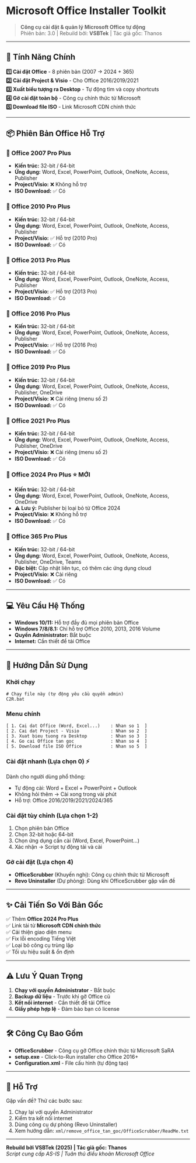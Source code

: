# Microsoft Office Installer Toolkit

> **Công cụ cài đặt & quản lý Microsoft Office tự động**  
> Phiên bản: 3.0 | Rebuild bởi: **VSBTek** | Tác giả gốc: Thanos

---

## 🚀 Tính Năng Chính

**1️⃣ Cài đặt Office** - 8 phiên bản (2007 → 2024 + 365)  
**2️⃣ Cài đặt Project & Visio** - Cho Office 2016/2019/2021  
**3️⃣ Xuất biểu tượng ra Desktop** - Tự động tìm và copy shortcuts  
**4️⃣ Gỡ cài đặt toàn bộ** - Công cụ chính thức từ Microsoft  
**5️⃣ Download file ISO** - Link Microsoft CDN chính thức

---

## 📦 Phiên Bản Office Hỗ Trợ

### 🔷 Office 2007 Pro Plus
- **Kiến trúc:** 32-bit / 64-bit
- **Ứng dụng:** Word, Excel, PowerPoint, Outlook, OneNote, Access, Publisher
- **Project/Visio:** ❌ Không hỗ trợ
- **ISO Download:** ✅ Có

### 🔷 Office 2010 Pro Plus
- **Kiến trúc:** 32-bit / 64-bit
- **Ứng dụng:** Word, Excel, PowerPoint, Outlook, OneNote, Access, Publisher
- **Project/Visio:** ✅ Hỗ trợ (2010 Pro)
- **ISO Download:** ✅ Có

### 🔷 Office 2013 Pro Plus
- **Kiến trúc:** 32-bit / 64-bit
- **Ứng dụng:** Word, Excel, PowerPoint, Outlook, OneNote, Access, Publisher
- **Project/Visio:** ✅ Hỗ trợ (2013 Pro)
- **ISO Download:** ✅ Có

### 🔷 Office 2016 Pro Plus
- **Kiến trúc:** 32-bit / 64-bit
- **Ứng dụng:** Word, Excel, PowerPoint, Outlook, OneNote, Access, Publisher
- **Project/Visio:** ✅ Hỗ trợ (2016 Pro)
- **ISO Download:** ✅ Có

### 🔷 Office 2019 Pro Plus
- **Kiến trúc:** 32-bit / 64-bit
- **Ứng dụng:** Word, Excel, PowerPoint, Outlook, OneNote, Access, Publisher, OneDrive
- **Project/Visio:** ❌ Cài riêng (menu số 2)
- **ISO Download:** ✅ Có

### 🔷 Office 2021 Pro Plus
- **Kiến trúc:** 32-bit / 64-bit
- **Ứng dụng:** Word, Excel, PowerPoint, Outlook, OneNote, Access, Publisher, OneDrive
- **Project/Visio:** ❌ Cài riêng (menu số 2)
- **ISO Download:** ✅ Có

### 🔷 Office 2024 Pro Plus ⭐ MỚI
- **Kiến trúc:** 32-bit / 64-bit
- **Ứng dụng:** Word, Excel, PowerPoint, Outlook, OneNote, Access, OneDrive
- **⚠️ Lưu ý:** Publisher bị loại bỏ từ Office 2024
- **Project/Visio:** ❌ Không hỗ trợ
- **ISO Download:** ✅ Có

### 🔷 Office 365 Pro Plus
- **Kiến trúc:** 32-bit / 64-bit
- **Ứng dụng:** Word, Excel, PowerPoint, Outlook, OneNote, Access, Publisher, OneDrive, Teams
- **Đặc biệt:** Cập nhật liên tục, có thêm các ứng dụng cloud
- **Project/Visio:** ❌ Cài riêng
- **ISO Download:** ✅ Có

---

## 💻 Yêu Cầu Hệ Thống

- **Windows 10/11:** Hỗ trợ đầy đủ mọi phiên bản Office
- **Windows 7/8/8.1:** Chỉ hỗ trợ Office 2010, 2013, 2016 Volume
- **Quyền Administrator:** Bắt buộc
- **Internet:** Cần thiết để tải Office

---

## 📖 Hướng Dẫn Sử Dụng

### Khởi chạy
```batch
# Chạy file này (tự động yêu cầu quyền admin)
C2R.bat
```

### Menu chính
```
[ 1. Cai dat Office (Word, Excel...)    : Nhan so 1  ]
[ 2. Cai dat Project - Visio            : Nhan so 2  ]
[ 3. Xuat bieu tuong ra Desktop         : Nhan so 3  ]
[ 4. Go cai Office tan goc              : Nhan so 4  ]
[ 5. Download file ISO Office           : Nhan so 5  ]
```

### Cài đặt nhanh (Lựa chọn 0) ⚡
Dành cho người dùng phổ thông:
- Tự động cài: Word + Excel + PowerPoint + Outlook
- Không hỏi thêm → Cài xong trong vài phút
- Hỗ trợ: Office 2016/2019/2021/2024/365

### Cài đặt tùy chỉnh (Lựa chọn 1-2)
1. Chọn phiên bản Office
2. Chọn 32-bit hoặc 64-bit
3. Chọn ứng dụng cần cài (Word, Excel, PowerPoint...)
4. Xác nhận → Script tự động tải và cài

### Gỡ cài đặt (Lựa chọn 4)
- **OfficeScrubber** (Khuyến nghị): Công cụ chính thức từ Microsoft
- **Revo Uninstaller** (Dự phòng): Dùng khi OfficeScrubber gặp vấn đề

---

## ✨ Cải Tiến So Với Bản Gốc

✅ Thêm **Office 2024 Pro Plus**  
✅ Link tải từ **Microsoft CDN chính thức**  
✅ Cải thiện giao diện menu  
✅ Fix lỗi encoding Tiếng Việt  
✅ Loại bỏ công cụ trùng lặp  
✅ Tối ưu hiệu suất & ổn định

---

## ⚠️ Lưu Ý Quan Trọng

1. **Chạy với quyền Administrator** - Bắt buộc
2. **Backup dữ liệu** - Trước khi gỡ Office cũ
3. **Kết nối internet** - Cần thiết để tải Office
4. **Giấy phép hợp lệ** - Đảm bảo bạn có license

---

## 🛠️ Công Cụ Bao Gồm

- **OfficeScrubber** - Công cụ gỡ Office chính thức từ Microsoft SaRA
- **setup.exe** - Click-to-Run installer cho Office 2016+
- **Configuration.xml** - File cấu hình (tự động tạo)

---

## 📧 Hỗ Trợ

Gặp vấn đề? Thử các bước sau:
1. Chạy lại với quyền Administrator
2. Kiểm tra kết nối internet
3. Dùng công cụ dự phòng (Revo Uninstaller)
4. Xem hướng dẫn: `xml/remove_office_tan_goc/OfficeScrubber/ReadMe.txt`

---

**Rebuild bởi VSBTek (2025) | Tác giả gốc: Thanos**  
*Script cung cấp AS-IS | Tuân thủ điều khoản Microsoft Office*
